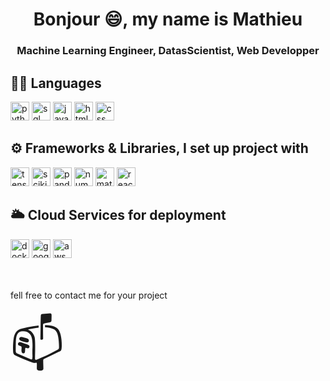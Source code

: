 <h1 align="center"> Bonjour 😄, my name is Mathieu</h1>
<h3 align="center">Machine Learning Engineer, DatasScientist, Web Developper</h3>

<div class="markdown-heading" dir="auto">
  <h2 class="heading-element" dir="auto">
    🧑‍💻 Languages
  </h2>
  <p dir="auto">
    <img alt="python" src="https://img.shields.io/badge/Python-gold?style=for-the-badge&logo=Python&logoColor=black", style="height: 30px; width: auto;">
    <img alt="sql" src="https://img.shields.io/badge/SQL-blue?style=for-the-badge&logo=postgresql&logoColor=white", style="height: 30px; width: auto;">
    <img alt="javascript" src="https://img.shields.io/badge/Javascript-yellow?style=for-the-badge&logo=javascript&logoColor=black", style="height: 30px; width: auto;">
    <img alt="html" src="https://img.shields.io/badge/HTML-%23FF6347?style=for-the-badge&logo=html5&logoColor=white", style="height: 30px; width: auto;">
    <img alt="css" src="https://img.shields.io/badge/CSS-%236495ED?style=for-the-badge&logo=css3", style="height: 30px; width: auto;">
  </p>
</div>


<div class="markdown-heading" dir="auto">
  <h2 class="heading-element" dir="auto">
    ⚙️ Frameworks &amp; Libraries, I set up project with
  </h2>
  <p dir="auto">
    <img alt="tensorflow" src="https://img.shields.io/badge/TensorFlow-%23FF7F50?style=for-the-badge&logo=tensorflow&logoColor=white", style="height: 30px; width: auto;">
    <img alt="scikit-learn" src="https://img.shields.io/badge/Scikit_Lean-blue?style=for-the-badge&logo=scikitlearn&logoColor=white", style="height: 30px; width: auto;">
    <img alt="pandas" src="https://img.shields.io/badge/Pandas-%23191970?style=for-the-badge&logo=pandas", style="height: 30px; width: auto;">
    <img alt="numpy" src="https://img.shields.io/badge/Numpy-%236495ED?style=for-the-badge&logo=numpy&logoColor=white", style="height: 30px; width: auto;">
    <img alt="matplotlib" src="https://img.shields.io/badge/Matplotlib-%234169E1?style=for-the-badge&logo=plotly&logoColor=white", style="height: 30px; width: auto;">
    <img alt="react" src="https://img.shields.io/badge/React-%232F4F4F?style=for-the-badge&logo=react", style="height: 30px; width: auto;">
</div>
<div class="markdown-heading" dir="auto">
  <h2 class="heading-element" dir="auto">
    🌥️ Cloud Services for deployment
  </h2>
  <img alt="docker" src="https://img.shields.io/badge/Docker-%234682B4?style=for-the-badge&logo=docker&logoColor=white", style="height: 30px; width: auto;">
  <img alt="googlecloud" src="https://img.shields.io/badge/Google_Cloud-%232E8B57?style=for-the-badge&logo=googlecloud&logoColor=white", style="height: 30px; width: auto;">
  <img alt="aws" src="https://img.shields.io/badge/AWS-%23FFFF00?style=for-the-badge&logo=amazonwebservices&logoColor=black", style="height: 30px; width: auto;">
  <br>
</div>
<br>
<br>
<p> fell free to contact me for your project</p>
<p align="center">
  </p><a href="mailto:amacher_mathieu@hotmail.com" style="text-decoration: none; font-size: 80px;">📫</a>
</p>






